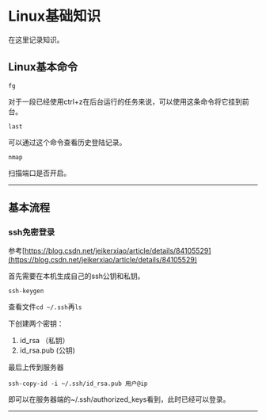 # Linux基础知识

在这里记录知识。

## Linux基本命令

`fg`

对于一段已经使用ctrl+z在后台运行的任务来说，可以使用这条命令将它挂到前台。

`last`

可以通过这个命令查看历史登陆记录。

`nmap`

扫描端口是否开启。

---

## 基本流程

### ssh免密登录

参考[https://blog.csdn.net/jeikerxiao/article/details/84105529](https://blog.csdn.net/jeikerxiao/article/details/84105529)

首先需要在本机生成自己的ssh公钥和私钥。

```shell
ssh-keygen
```

查看文件`cd ~/.ssh`再`ls`

下创建两个密钥：

1. id_rsa （私钥）
2. id_rsa.pub (公钥)

最后上传到服务器

```shell
ssh-copy-id -i ~/.ssh/id_rsa.pub 用户@ip
```

即可以在服务器端的~/.ssh/authorized_keys看到，此时已经可以登录。

---

